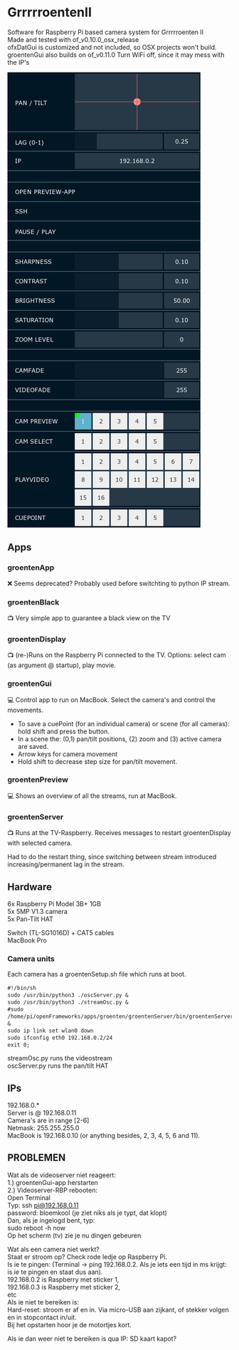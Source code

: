 # GrrrrroentenII
Software for Raspberry Pi based camera system for Grrrrroenten II  
Made and tested with of_v0.10.0_osx_release  
ofxDatGui is customized and not included, so OSX projects won't build.  
groentenGui also builds on of_v0.11.0
Turn WiFi off, since it may mess with the IP's  

![GrrrrroentenGui](https://github.com/jildertviet/GrrrrroentenII/blob/main/groentenGui/bin/data/grrrrroentenGui.png)

## Apps  
### groentenApp  
:x: Seems deprecated? Probably used before switchting to python IP stream.
### groentenBlack  
:tv: Very simple app to guarantee a black view on the TV  
### groentenDisplay  
:tv: (re-)Runs on the Raspberry Pi connected to the TV. Options: select cam (as argument @ startup), play movie.
### groentenGui  
:computer: Control app to run on MacBook. Select the camera's and control the movements.  
- To save a cuePoint (for an individual camera) or scene (for all cameras): hold shift and press the button.  
- In a scene the: (0,1) pan/tilt positions, (2) zoom and (3) active camera are saved.
- Arrow keys for camera movement  
- Hold shift to decrease step size for pan/tilt movement.  
### groentenPreview  
:computer: Shows an overview of all the streams, run at MacBook.  
### groentenServer  
:tv: Runs at the TV-Raspberry. Receives messages to restart groentenDisplay with selected camera.  

Had to do the restart thing, since switching between stream introduced increasing/permanent lag in the stream.

## Hardware  
6x Raspberry Pi Model 3B+ 1GB  
5x 5MP V1.3 camera  
5x Pan-Tilt HAT  

Switch (TL-SG1016D) + CAT5 cables  
MacBook Pro  

### Camera units  
Each camera has a groentenSetup.sh file which runs at boot.
```
#!/bin/sh
sudo /usr/bin/python3 ./oscServer.py &
sudo /usr/bin/python3 ./streamOsc.py &
#sudo /home/pi/openFrameworks/apps/groenten/groentenServer/bin/groentenServer &
sudo ip link set wlan0 down
sudo ifconfig eth0 192.168.0.2/24
exit 0;
```  
streamOsc.py runs the videostream  
oscServer.py runs the pan/tilt HAT  

## IPs  
192.168.0.*  
Server is @ 192.168.0.11  
Camera's are in range [2-6]  
Netmask: 255.255.255.0  
MacBook is 192.168.0.10 (or anything besides, 2, 3, 4, 5, 6 and 11).  

## PROBLEMEN

Wat als de videoserver niet reageert:  
1.) groentenGui-app herstarten  
2.) Videoserver-RBP rebooten:  
    Open Terminal  
    Typ: ssh pi@192.168.0.11  
    password: bloemkool (je ziet niks als je typt, dat klopt)  
    Dan, als je ingelogd bent, typ:  
    sudo reboot -h now  
    Op het scherm (tv) zie je nu dingen gebeuren  

Wat als een camera niet werkt?  
Staat er stroom op? Check rode ledje op Raspberry Pi.   
Is ie te pingen: (Terminal -> ping 192.168.0.2. Als je iets een tijd in ms krijgt: is ie te pingen en staat dus aan).  
    192.168.0.2 is Raspberry met sticker 1,  
    192.168.0.3 is Raspberry met sticker 2,  
    etc  
Als ie niet te bereiken is:   
Hard-reset: stroom er af en in. Via micro-USB aan zijkant, of stekker volgen en in stopcontact in/uit.  
Bij het opstarten hoor je de motortjes kort.  

Als ie dan weer niet te bereiken is qua IP: SD kaart kapot?  
